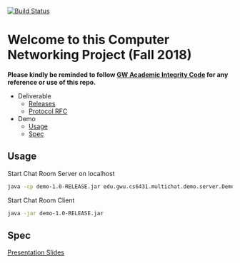 [![Build Status](https://travis-ci.org/1988warren/multi-chat.svg?branch=master)](https://travis-ci.org/1988warren/multi-chat)

# Welcome to this Computer Networking Project (Fall 2018)

__Please kindly be reminded to follow [GW Academic Integrity Code](https://studentconduct.gwu.edu/code-academic-integrity) for any reference or use of this repo.__

- Deliverable
  * [Releases](https://github.com/1988warren/multi-chat/releases)
  * [Protocol RFC](https://github.com/1988warren/multi-chat/blob/master/rfc.txt)
- Demo
  * [Usage](#usage)
  * [Spec](#spec)
  
## Usage

Start Chat Room Server on localhost
```sh
java -cp demo-1.0-RELEASE.jar edu.gwu.cs6431.multichat.demo.server.DemoServer
```

Start Chat Room Client
```sh
java -jar demo-1.0-RELEASE.jar
```

## Spec

[Presentation Slides](https://docs.google.com/presentation/d/e/2PACX-1vTjtVsFY7YeCoiKiVj9k3T15V7TWpy_qFmHckHJSmGLAJyhZxDrWPs6eKQEQgVmvoxUP8KYXdM4xBNe/pub?start=false&loop=false&delayms=3000)
